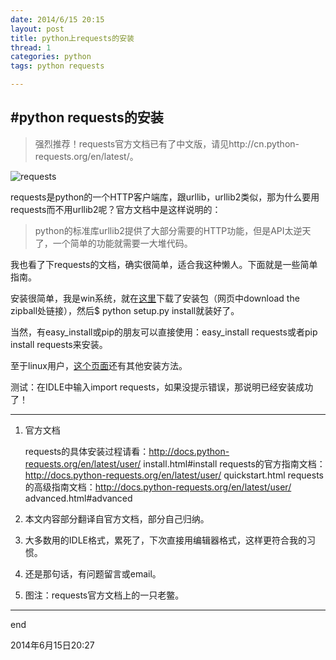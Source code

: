 ```yaml
---
date: 2014/6/15 20:15  
layout: post
title: python上requests的安装
thread: 1
categories: python
tags: python requests

---
```


#python requests的安装
----

> 强烈推荐！requests官方文档已有了中文版，请见http://cn.python-requests.org/en/latest/。

![requests](http://tblogmarkdown.qiniudn.com/requesls.png)

requests是python的一个HTTP客户端库，跟urllib，urllib2类似，那为什么要用requests而不用urllib2呢？官方文档中是这样说明的：

> python的标准库urllib2提供了大部分需要的HTTP功能，但是API太逆天了，一个简单的功能就需要一大堆代码。


我也看了下requests的文档，确实很简单，适合我这种懒人。下面就是一些简单指南。

安装很简单，我是win系统，就在[这里](http://docs.python-requests.org/en/latest/user/install/#install)下载了安装包（网页中download the zipball处链接），然后$ python setup.py install就装好了。

当然，有easy_install或pip的朋友可以直接使用：easy_install requests或者pip install requests来安装。

至于linux用户，[这个页面](http://docs.python-requests.org/en/latest/user/install.html#install)还有其他安装方法。

测试：在IDLE中输入import requests，如果没提示错误，那说明已经安装成功了！

----------

1. 官方文档

	requests的具体安装过程请看：http://docs.python-requests.org/en/latest/user/	install.html#install
	requests的官方指南文档：http://docs.python-requests.org/en/latest/user/	quickstart.html
	requests的高级指南文档：http://docs.python-requests.org/en/latest/user/	advanced.html#advanced
2. 本文内容部分翻译自官方文档，部分自己归纳。
3. 大多数用的IDLE格式，累死了，下次直接用编辑器格式，这样更符合我的习惯。
4. 还是那句话，有问题留言或email。
5. 图注：requests官方文档上的一只老鳖。


------

end

2014年6月15日20:27